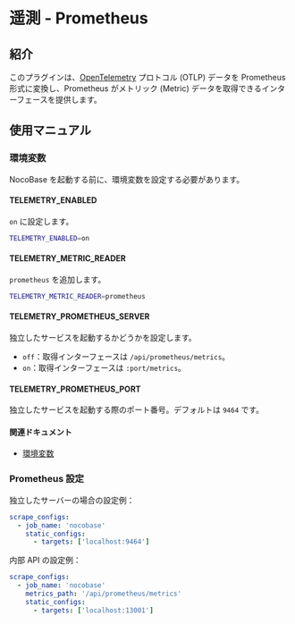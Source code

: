 # 遥測 - Prometheus

<PluginInfo name="telemetry-prometheus" commercial="true"></PluginInfo>

## 紹介

このプラグインは、<a href="https://opentelemetry.io/docs/specs/otlp/" target="_blank">OpenTelemetry</a> プロトコル (OTLP) データを Prometheus 形式に変換し、Prometheus がメトリック (Metric) データを取得できるインターフェースを提供します。

## 使用マニュアル

### 環境変数

NocoBase を起動する前に、環境変数を設定する必要があります。

#### TELEMETRY_ENABLED

`on` に設定します。

```bash
TELEMETRY_ENABLED=on
```

#### TELEMETRY_METRIC_READER

`prometheus` を追加します。

```bash
TELEMETRY_METRIC_READER=prometheus
```

#### TELEMETRY_PROMETHEUS_SERVER

独立したサービスを起動するかどうかを設定します。

- `off`：取得インターフェースは `/api/prometheus/metrics`。
- `on`：取得インターフェースは `:port/metrics`。

#### TELEMETRY_PROMETHEUS_PORT

独立したサービスを起動する際のポート番号。デフォルトは `9464` です。

#### 関連ドキュメント

- [環境変数](../../welcome/getting-started/env.md#telemetry_enabled)

### Prometheus 設定

独立したサーバーの場合の設定例：

```yaml
scrape_configs:
  - job_name: 'nocobase'
    static_configs:
      - targets: ['localhost:9464']
```

内部 API の設定例：

```yaml
scrape_configs:
  - job_name: 'nocobase'
    metrics_path: '/api/prometheus/metrics'
    static_configs:
      - targets: ['localhost:13001']
```

